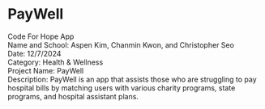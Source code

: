 # PayWell
Code For Hope App
<br>
Name and School: Aspen Kim, Chanmin Kwon, and Christopher Seo
<br>
Date: 12/7/2024
<br>
Category: Health & Wellness
<br>
Project Name: PayWell
<br>
Description: PayWell is an app that assists those who are struggling to pay hospital bills by matching users with various charity programs, state programs, and hospital assistant plans.

